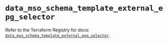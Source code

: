 # `data_mso_schema_template_external_epg_selector`

Refer to the Terraform Registry for docs: [`data_mso_schema_template_external_epg_selector`](https://registry.terraform.io/providers/ciscodevnet/mso/1.5.3/docs/data-sources/schema_template_external_epg_selector).
